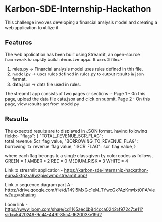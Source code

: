 # Karbon-SDE-Internship-Hackathon
This challenge involves developing a financial analysis model and creating a web application to utilize it.

## Features
The web application has been built using Streamlit, an open-source framework to rapidly build interactive apps. It uses 3 files:-

1. rules.py -> Financial analysis model uses rules defined in this file.
2. model.py -> uses rules defined in rules.py to output results in json format.
3. data.json -> data file used in rules.

The streamlit app consists of two pages or sections :-
Page 1 - On this page, upload the data file data.json and click on submit.
Page 2 - On this page, view results got from model.py


## Results
The expected results are to displayed in JSON format, having following fields:-
"flags": {
            "TOTAL_REVENUE_5CR_FLAG": total_revenue_5cr_flag_value,
            "BORROWING_TO_REVENUE_FLAG": borrowing_to_revenue_flag_value,
            "ISCR_FLAG": iscr_flag_value,
        }
        
where each flag belongs to a single class given by color codes as follows,
GREEN = 1
AMBER = 2
RED = 0
MEDIUM_RISK = 3 
WHITE = 4 
        
Link to streamlit application - https://karbon-sde-internship-hackathon-eurss5ktpzxa9wzpivswmp.streamlit.app/

Link to sequence diagram part A - https://drive.google.com/file/d/149I5MxGIc1eM_TYwcGxPAzKmvIxt0i1A/view?usp=sharing

Loom link - https://www.loom.com/share/cd1105aec0b844cca0242af972c7ce11?sid=a5420249-9c44-449f-85c4-f620033e19d2
